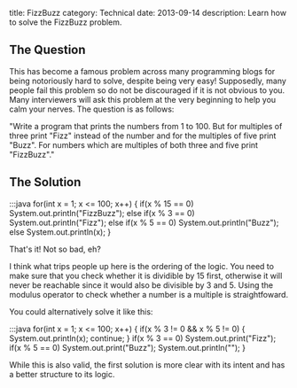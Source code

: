 title: FizzBuzz
category: Technical
date: 2013-09-14
description: Learn how to solve the FizzBuzz problem.

<h2>The Question</h2>
<p>This has become a famous problem across many programming blogs for being notoriously hard to solve, despite being very easy!  Supposedly, many people fail this problem so do not be discouraged if it is not obvious to you.  Many interviewers will ask this problem at the very beginning to help you calm your nerves.  The question is as follows:</p>

<p>"Write a program that prints the numbers from 1 to 100. But for multiples of three print "Fizz" instead of the number and for the multiples of five print "Buzz". For numbers which are multiples of both three and five print "FizzBuzz"."</p>

<h2>The Solution</h2>
<p></p>
:::java
for(int x = 1; x <= 100; x++) {
	if(x % 15 == 0)
		System.out.println("FizzBuzz");
	else if(x % 3 == 0)
		System.out.println("Fizz");
	else if(x % 5 == 0)
		System.out.println("Buzz");
	else
		System.out.println(x);
}

<p>That's it!  Not so bad, eh?</p>

<p>I think what trips people up here is the ordering of the logic.  You need to make sure that you check whether it is dividible by 15 first, otherwise it will never be reachable since it would also be divisible by 3 and 5.  Using the modulus operator to check whether a number is a multiple is straightfoward.</p>

<p>You could alternatively solve it like this:</p>
:::java
for(int x = 1; x <= 100; x++) {
	if(x % 3 != 0 && x % 5 != 0) {
		System.out.println(x);
		continue;
	}
	if(x % 3 == 0)
		System.out.print("Fizz");
	if(x % 5 == 0)
		System.out.print("Buzz");
	System.out.println("");
}

<p>While this is also valid, the first solution is more clear with its intent and has a better structure to its logic.</p>